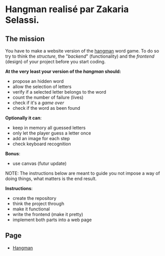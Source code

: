 # Hangman realisé par Zakaria Selassi.

## The mission

You have to make a website version of the [hangman](https://en.wikipedia.org/wiki/Hangman_(game)) word game. To do so
try to think the *structure*, the "*backend*" (functionality) and the *frontend*
(design) of your project before you start coding.

**At the very least your version of the *hangman* should:**

- propose an hidden word
- allow the selection of letters
- verify if a selected letter belongs to the word
- count the number of failure (lives)
- check if it's a *game over*
- check if the word as been found

**Optionally it can**:

- keep in memory all guessed letters
- only let the player guess a letter once
- add an image for each step
- check keyboard recognition

**Bonus**:

- use canvas (futur update)

NOTE: The instructions below are meant to guide you not impose a way of doing
things, what matters is the end result.

**Instructions**:

* create the repository
* think the project through
* make it functional
* write the frontend (make it pretty)
* implement both parts into a web page

## Page

* [Hangman](https://zakariaselassi.github.io/hangman/)